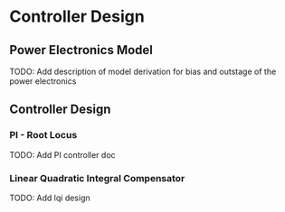 Controller Design
=================

Power Electronics Model
-----------------------

TODO: Add description of model derivation for bias and outstage of the power
electronics

Controller Design
-----------------

### PI - Root Locus

TODO: Add PI controller doc

### Linear Quadratic Integral Compensator

TODO: Add lqi design

